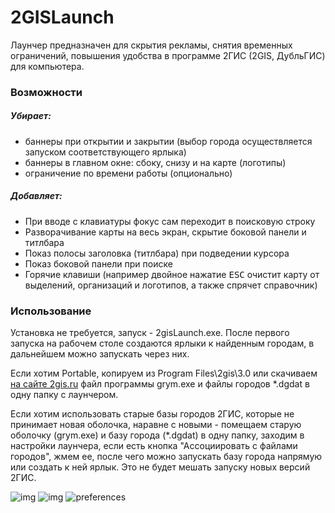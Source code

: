 # 2GISLaunch #

Лаунчер предназначен для скрытия рекламы, снятия временных ограничений, повышения удобства в программе 2ГИС (2GIS, ДубльГИС) для компьютера.

### Возможности ###

##### Убирает: #####
* баннеры при открытии и закрытии (выбор города осуществляется запуском соответствующего ярлыка)
* баннеры в главном окне: сбоку, снизу и на карте (логотипы)
* ограничение по времени работы (опционально)

##### Добавляет: #####
* При вводе с клавиатуры фокус сам переходит в поисковую строку
* Разворачивание карты на весь экран, скрытие боковой панели и титлбара
* Показ полосы заголовка (титлбара) при подведении курсора
* Показ боковой панели при поиске
* Горячие клавиши (например двойное нажатие <kbd>ESC</kbd> очистит карту от выделений, организаций и логотипов, а также спрячет справочник)

### Использование ###

Установка не требуется, запуск - 2gisLaunch.exe.
После первого запуска на рабочем столе создаются ярлыки к найденным городам, в дальнейшем можно запускать через них.

Если хотим Portable, копируем из Program Files\\2gis\\3.0 или скачиваем [на сайте 2gis.ru](http://info.2gis.ru/moscow/products/download#skachat-kartu-na-komputer&linux) файл программы grym.exe и файлы городов \*.dgdat в одну папку с лаунчером.

Если хотим использовать старые базы городов 2ГИС, которые не принимает новая оболочка, наравне с новыми - помещаем старую оболочку (grym.exe) и базу города (\*.dgdat) в одну папку, заходим в настройки лаунчера, если есть кнопка "Ассоциировать с файлами городов", жмем ее, после чего можно запускать базу города напрямую или создать к ней ярлык. Это не будет мешать запуску новых версий 2ГИС.

![img](http://funkyimg.com/i/2g4Jv.png)
![img](http://funkyimg.com/i/2g4Ju.png)
![preferences](http://funkyimg.com/i/2gntC.png)
